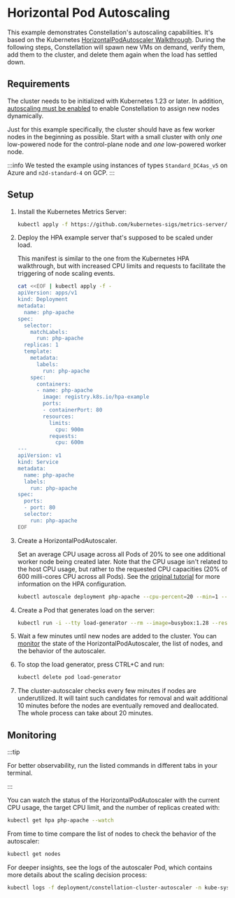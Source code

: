 # Horizontal Pod Autoscaling
This example demonstrates Constellation's autoscaling capabilities. It's based on the Kubernetes [HorizontalPodAutoscaler Walkthrough](https://kubernetes.io/docs/tasks/run-application/horizontal-pod-autoscale-walkthrough/). During the following steps, Constellation will spawn new VMs on demand, verify them, add them to the cluster, and delete them again when the load has settled down.

## Requirements
The cluster needs to be initialized with Kubernetes 1.23 or later. In addition, [autoscaling must be enabled](../../workflows/scale.md) to enable Constellation to assign new nodes dynamically.

Just for this example specifically, the cluster should have as few worker nodes in the beginning as possible. Start with a small cluster with only *one* low-powered node for the control-plane node and *one* low-powered worker node.

:::info
We tested the example using instances of types `Standard_DC4as_v5` on Azure and `n2d-standard-4` on GCP.
:::

## Setup

1. Install the Kubernetes Metrics Server:
    ```bash
    kubectl apply -f https://github.com/kubernetes-sigs/metrics-server/releases/latest/download/components.yaml
    ```

2. Deploy the HPA example server that's supposed to be scaled under load.

    This manifest is similar to the one from the Kubernetes HPA walkthrough, but with increased CPU limits and requests to facilitate the triggering of node scaling events.
    ```bash
    cat <<EOF | kubectl apply -f -
    apiVersion: apps/v1
    kind: Deployment
    metadata:
      name: php-apache
    spec:
      selector:
        matchLabels:
          run: php-apache
      replicas: 1
      template:
        metadata:
          labels:
            run: php-apache
        spec:
          containers:
          - name: php-apache
            image: registry.k8s.io/hpa-example
            ports:
            - containerPort: 80
            resources:
              limits:
                cpu: 900m
              requests:
                cpu: 600m
    ---
    apiVersion: v1
    kind: Service
    metadata:
      name: php-apache
      labels:
        run: php-apache
    spec:
      ports:
      - port: 80
      selector:
        run: php-apache
    EOF
    ```
3. Create a HorizontalPodAutoscaler.

    Set an average CPU usage across all Pods of 20% to see one additional worker node being created later. Note that the CPU usage isn't related to the host CPU usage, but rather to the requested CPU capacities (20% of 600 milli-cores CPU across all Pods). See the [original tutorial](https://kubernetes.io/docs/tasks/run-application/horizontal-pod-autoscale-walkthrough/#create-horizontal-pod-autoscaler) for more information on the HPA configuration.
    ```bash
    kubectl autoscale deployment php-apache --cpu-percent=20 --min=1 --max=10
    ```
4. Create a Pod that generates load on the server:
    ```bash
    kubectl run -i --tty load-generator --rm --image=busybox:1.28 --restart=Never -- /bin/sh -c "while true; do wget -q -O- http://php-apache; done"
    ```
5. Wait a few minutes until new nodes are added to the cluster. You can [monitor](#monitoring) the state of the HorizontalPodAutoscaler, the list of nodes, and the behavior of the autoscaler.
6. To stop the load generator, press CTRL+C and run:
    ```bash
    kubectl delete pod load-generator
    ```
7. The cluster-autoscaler checks every few minutes if nodes are underutilized. It will taint such candidates for removal and wait additional 10 minutes before the nodes are eventually removed and deallocated. The whole process can take about 20 minutes.

## Monitoring
:::tip

For better observability, run the listed commands in different tabs in your terminal.

:::

You can watch the status of the HorizontalPodAutoscaler with the current CPU usage, the target CPU limit, and the number of replicas created with:
```bash
kubectl get hpa php-apache --watch
```
From time to time compare the list of nodes to check the behavior of the autoscaler:
```bash
kubectl get nodes
```
For deeper insights, see the logs of the autoscaler Pod, which contains more details about the scaling decision process:
```bash
kubectl logs -f deployment/constellation-cluster-autoscaler -n kube-system
```
